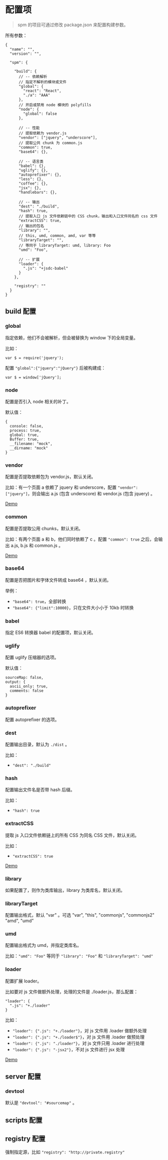 
# 配置项

> spm 的项目可通过修改 package.json 来配置构建参数。

所有参数：

```
{
  "name": "",
  "version": "",

  "spm": {

    "build": {
      // -- 依赖解析
      // 指定不解析的模块或文件
      "global": {
        "react": "React",
        "./a": "AAA"
      },
      // 开启或禁用 node 模块的 polyfills
      "node": {
        "global": false
      },

      // -- 性能
      // 提取依赖为 vendor.js
      "vendor": ["jquery", "underscore"],
      // 提取公共 chunk 为 common.js
      "common": true,
      "base64": {},

      // -- 语言类
      "babel": {},
      "uglify": {},
      "autoprefixer": {},
      "less": {},
      "coffee": {},
      "jsx": {},
      "handlebars": {},

      // -- 输出
      "dest": "./build",
      "hash": true,
      // 提取入口 js 文件依赖链中的 CSS chunk，输出和入口文件同名的 css 文件
      "extractCSS": true,
      // 输出的包名
      "library": "",
      // this, umd, common, amd, var 等等
      "libraryTarget": "",
      // 等同于 libraryTarget: umd, library: Foo
      "umd": "Foo",

      // -- 扩展
      "loader": {
        ".js": "+jsdc-babel"
      }
    },

    "registry": ""
  }
}
```

## build 配置

### global

指定依赖，他们不会被解析，但会被替换为 window 下的全局变量。

比如：

```
var $ = require('jquery');
```

配置 `"global":{"jquery":"jQuery"}` 后被构建成：

```
var $ = window['jQuery'];
```

### node

配置是否引入 node 相关的补丁。

默认值：

```
{
  console: false,
  process: true,
  global: true,
  Buffer: true,
  __filename: "mock",
  __dirname: "mock"
}
```

### vendor

配置是否提取依赖包为 vendor.js，默认关闭。

比如：有一个页面 a 依赖了 jquery 和 underscore，配置 `"vendor": ["jquery"]`，则会输出 a.js (包含 underscore) 和 vendor.js (包含 jquery) 。

[Demo](https://github.com/spmjs/examples/tree/spm-webpack/common-pkg)

### common

配置是否提取公用 chunks，默认关闭。

比如：有两个页面 a 和 b，他们同时依赖了 c 。配置 `"common": true` 之后，会输出 a.js, b.js 和 common.js 。

[Demo](https://github.com/spmjs/examples/tree/spm-webpack/common-file)

### base64

配置是否把图片和字体文件转成 base64 ，默认关闭。

举例：

- `"base64": true`，全部转换
- `"base64": {"limit":10000}`，只在文件大小小于 10kb 时转换

### babel

指定 ES6 转换器 babel 的配置项，默认关闭。

### uglify

配置 uglify 压缩器的选项。

默认值：

```
sourceMap: false,
output: {
  ascii_only: true,
  comments: false
}
```

### autoprefixer

配置 autoprefixer 的选项。

### dest

配置输出目录，默认为 `./dist` 。

比如：

 - `"dest": "./build"`

### hash

配置输出文件名是否带 hash 后缀。

比如：

- `"hash": true`

### extractCSS

提取 js 入口文件依赖链上的所有 CSS 为同名 CSS 文件，默认关闭。

比如：

- `"extractCSS": true`

[Demo](https://github.com/spmjs/examples/tree/spm-webpack/react)

### library

如果配置了，则作为类库输出，library 为类库名，默认关闭。

### libraryTarget

配置输出格式，默认 "var" 。可选 "var", "this", "commonjs", "commonjs2" "amd", "umd"

### umd

配置输出格式为 umd，并指定类库名。

比如：`"umd": "Foo"` 等同于 `"library": "Foo"` 和 `"libraryTarget": "umd"`

### loader

配置扩展 loader。

比如要对 js 文件做额外处理，处理的文件是 ./loader.js，那么配置：

```
"loader": {
  ".js": "+./loader"
}
```

比如：

- `"loader": {".js": "+./loader"}`，对 js 文件用 .loader 做额外处理
- `"loader": {".js": "+./loader$"}`，对 js 文件用 .loader 做预处理
- `"loader": {".js": "./loader"}`，对 js 文件只用 .loader 进行处理
- `"loader": {".js": "-jsx2"}`，不对 js 文件进行 jsx 处理

[Demo](https://github.com/spmjs/examples/tree/spm-webpack/custom-loader)

## server 配置 

### devtool

默认是 `"devtool": "#sourcemap"` 。

## scripts 配置

## registry 配置

强制指定源，比如 `"registry": "http://private.registry"`

